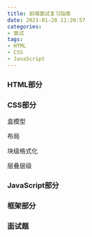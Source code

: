 ```yaml
---
title: 前端面试复习指南
date: 2021-01-28 11:20:57
categories:
- 面试
tags:
- HTML
- CSS
- JavaScript
---
```


### HTML部分



### CSS部分

盒模型

布局

块级格式化

层叠层级



### JavaScript部分



### 框架部分



### 面试题